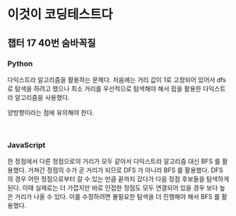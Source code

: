 # 이것이 코딩테스트다

## 챕터 17 40번 숨바꼭질

### Python

다익스트라 알고리즘을 활용하는 문제다. 처음에는 거리 값이 1로 고정되어 있어서 dfs 로 탐색을 하려고 했으나 최소 거리를 우선적으로 탐색해야 해서 힙을 활용한 다익스트라 알고리즘을 사용했다.

양방향이라는 점에 유의해야 한다.

<br>

### JavaScript

한 정점에서 다른 정점으로의 거리가 모두 같아서 다익스트라 알고리즘 대신 BFS 를 활용했다. 거쳐간 정점의 수가 곧 거리가 되므로 DFS 가 아니라 BFS 를 활용했다. DFS 의 경우 어떤 정점으로부터 갈 수 있는 만큼 끝까지 갔다가 다음 정점 후보들을 탐색하게 된다. 이때 실제로는 더 가깝지만 바로 인접한 정점도 모두 연결되어 있을 경우 보다 높은 거리가 나올 수 있다. 이를 수정하려면 불필요한 탐색을 더 진행해야 해서 BFS 를 활용했다.

